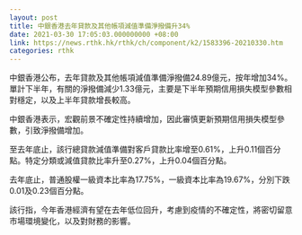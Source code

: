 ```yaml
---
layout: post
title: 中銀香港去年貸款及其他帳項減值準備淨撥備升34%
date: 2021-03-30 17:05:03.000000000 +08:00
link: https://news.rthk.hk/rthk/ch/component/k2/1583396-20210330.htm
categories: rthk
---
```


中銀香港公布，去年貸款及其他帳項減值準備淨撥備24.89億元，按年增加34%。單計下半年，有關的淨撥備減少1.33億元，主要是下半年預期信用損失模型參數相對穩定，以及上半年貸款增長較高。

中銀香港表示，宏觀前景不確定性持續增加，因此審慎更新預期信用損失模型參數，引致淨撥備增加。

至去年底止，該行總貸款減值準備對客戶貸款比率增至0.61%，上升0.11個百分點。特定分類或減值貸款比率升至0.27%，上升0.04個百分點。

去年底止，普通股權一級資本比率為17.75%，一級資本比率為19.67%，分別下跌0.01及0.23個百分點。

該行指，今年香港經濟有望在去年低位回升，考慮到疫情的不確定性，將密切留意市場環境變化，以及對財務的影響。
